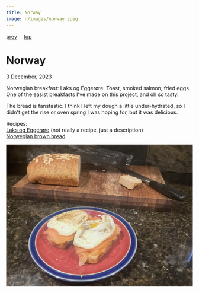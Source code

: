 ```yaml
---
title: Norway
image: n/images/norway.jpeg
---
```

[prev](north_macedonia.md)&emsp;
[top](../index.md)&emsp;
# Norway
3 December, 2023

Norwegian breakfast: Laks og Egger&oslash;re. Toast, smoked salmon,
fried eggs. One of the easist breakfasts I've made on this project,
and oh so tasty.

The bread is fanstastic. I think I left my dough a little
under-hydrated, so I didn't get the rise or oven spring I was hoping
for, but it was delicious.

Recipes:<br>
[Laks og Egger&oslash;re](https://nomadsunveiled.com/norwegian-breakfast-in-norway/)
(not really a recipe, just a description)<br>
[Norwegian brown bread](https://true-north-kitchen.com/norwegian-brown-bread-with-oats-and-rye/)<br>

![breakfast](images/norway.jpeg)
